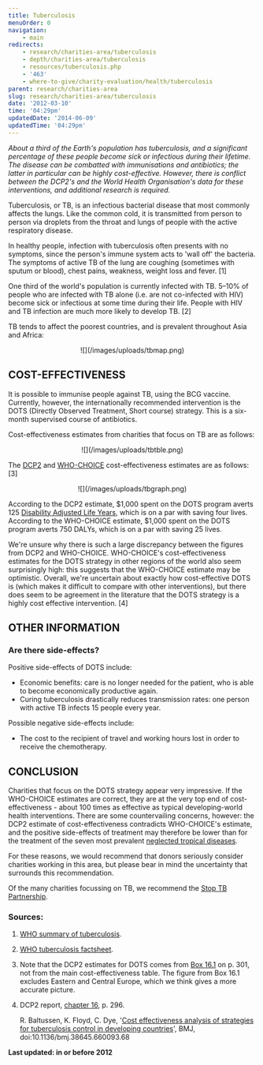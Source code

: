 ```yaml
---
title: Tuberculosis
menuOrder: 0
navigation:
    - main
redirects:
    - research/charities-area/tuberculosis
    - depth/charities-area/tuberculosis
    - resources/tuberculosis.php
    - '463'
    - where-to-give/charity-evaluation/health/tuberculosis
parent: research/charities-area
slug: research/charities-area/tuberculosis
date: '2012-03-10'
time: '04:29pm'
updatedDate: '2014-06-09'
updatedTime: '04:29pm'
---
```

_About a third of the Earth's population has tuberculosis, and a significant percentage of these people become sick or infectious during their lifetime. The disease can be combatted with immunisations and antibiotics; the latter in particular can be highly cost-effective. However, there is conflict between the DCP2's and the World Health Organisation's data for these interventions, and additional research is required._

Tuberculosis, or TB, is an infectious bacterial disease that most commonly affects the lungs. Like the common cold, it is transmitted from person to person via droplets from the throat and lungs of people with the active respiratory disease.

In healthy people, infection with tuberculosis often presents with no symptoms, since the person's immune system acts to 'wall off' the bacteria. The symptoms of active TB of the lung are coughing (sometimes with sputum or blood), chest pains, weakness, weight loss and fever. [1]

One third of the world's population is currently infected with TB. 5–10% of people who are infected with TB alone (i.e. are not co-infected with HIV) become sick or infectious at some time during their life. People with HIV and TB infection are much more likely to develop TB. [2]

TB tends to affect the poorest countries, and is prevalent throughout Asia and Africa:

<center>![](/images/uploads/tbmap.png)</center>

## COST-EFFECTIVENESS

It is possible to immunise people against TB, using the BCG vaccine. Currently, however, the internationally recommended intervention is the DOTS (Directly Observed Treatment, Short course) strategy. This is a six-month supervised course of antibiotics.

Cost-effectiveness estimates from charities that focus on TB are as follows:

<center>![](/images/uploads/tbtble.png)</center>

The [DCP2](http://www.dcp2.org/) and [WHO-CHOICE](http://www.who.int/choice/‎) cost-effectiveness estimates are as follows: [3]

<center>![](/images/uploads/tbgraph.png)</center>

According to the DCP2 estimate, $1,000 spent on the DOTS program averts 125 [Disability Adjusted Life Years](http://en.wikipedia.org/wiki/Disability-adjusted_life_year), which is on a par with saving four lives. According to the WHO-CHOICE estimate, $1,000 spent on the DOTS program averts 750 DALYs, which is on a par with saving 25 lives.

We're unsure why there is such a large discrepancy between the figures from DCP2 and WHO-CHOICE. WHO-CHOICE's cost-effectiveness estimates for the DOTS strategy in other regions of the world also seem surprisingly high: this suggests that the WHO-CHOICE estimate may be optimistic. Overall, we're uncertain about exactly how cost-effective DOTS is (which makes it difficult to compare with other interventions), but there does seem to be agreement in the literature that the DOTS strategy is a highly cost effective intervention. [4]

## OTHER INFORMATION

### Are there side-effects?

Positive side-effects of DOTS include:

*   Economic benefits: care is no longer needed for the patient, who is able to become economically productive again.
*   Curing tuberculosis drastically reduces transmission rates: one person with active TB infects 15 people every year.

Possible negative side-effects include:

*   The cost to the recipient of travel and working hours lost in order to receive the chemotherapy.

## CONCLUSION

Charities that focus on the DOTS strategy appear very impressive. If the WHO-CHOICE estimates are correct, they are at the very top end of cost-effectiveness - about 100 times as effective as typical developing-world health interventions. There are some countervailing concerns, however: the DCP2 estimate of cost-effectiveness contradicts WHO-CHOICE's estimate, and the positive side-effects of treatment may therefore be lower than for the treatment of the seven most prevalent [neglected tropical diseases](/resources/neglected-tropical-diseases.php).

For these reasons, we would recommend that donors seriously consider charities working in this area, but please bear in mind the uncertainty that surrounds this recommendation.

Of the many charities focussing on TB, we recommend the [Stop TB Partnership](/research/charity-evaluations).

### Sources:

1.  [WHO summary of tuberculosis](http://www.who.int/topics/tuberculosis/en/).
2.  [WHO tuberculosis factsheet](http://www.who.int/mediacentre/factsheets/fs104/en/).
3.  Note that the DCP2 estimates for DOTS comes from [Box 16.1](http://www.dcp2.org/pubs/DCP/16/Box/16.1) on p. 301, not from the main cost-effectiveness table. The figure from Box 16.1 excludes Eastern and Central Europe, which we think gives a more accurate picture.
4.  DCP2 report, [chapter 16](http://files.dcp2.org/pdf/DCP/DCP16.pdf), p. 296\.

    R. Baltussen, K. Floyd, C. Dye, '[Cost effectiveness analysis of strategies for tuberculosis control in developing countries](http://www.who.int/choice/publications/p_2005_MDG_series_TB.pdf)', BMJ, doi:10.1136/bmj.38645.660093.68

**Last updated: in or before 2012**